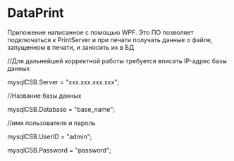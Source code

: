 # DataPrint
 Приложение написанное с помощью WPF. Это ПО позволяет подключаться к PrintServer и при печати получать данные о файле, запущенном в печати, и заносить их в БД

//Для дальнейшей корректной работы требуется вписать IP-адрес базы данных

mysqlCSB.Server = "xxx.xxx.xxx.xxx";

//Название базы данных

mysqlCSB.Database = "base_name";


//имя пользователя и пароль

mysqlCSB.UserID = "admin";

mysqlCSB.Password = "password";
